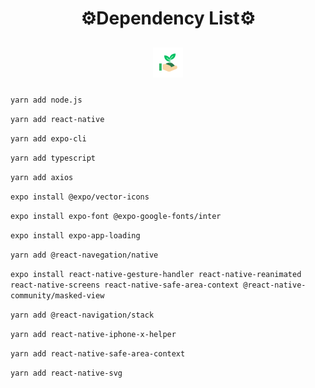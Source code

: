 <h1 align="center">   
⚙️Dependency List⚙️
</h1>

<h2 align="center">   

  ![](https://github.com/Raphael-GC/plant-manager/blob/main/assets/favicon.png)  
</h2>



`yarn add node.js`

`yarn add react-native`

`yarn add expo-cli`

`yarn add typescript`

`yarn add axios`

`expo install @expo/vector-icons`

`expo install expo-font @expo-google-fonts/inter`

`expo install expo-app-loading`

`yarn add @react-navegation/native`

`expo install react-native-gesture-handler react-native-reanimated react-native-screens react-native-safe-area-context @react-native-community/masked-view`

`yarn add @react-navigation/stack`

`yarn add react-native-iphone-x-helper`

`yarn add react-native-safe-area-context`

`yarn add react-native-svg`


